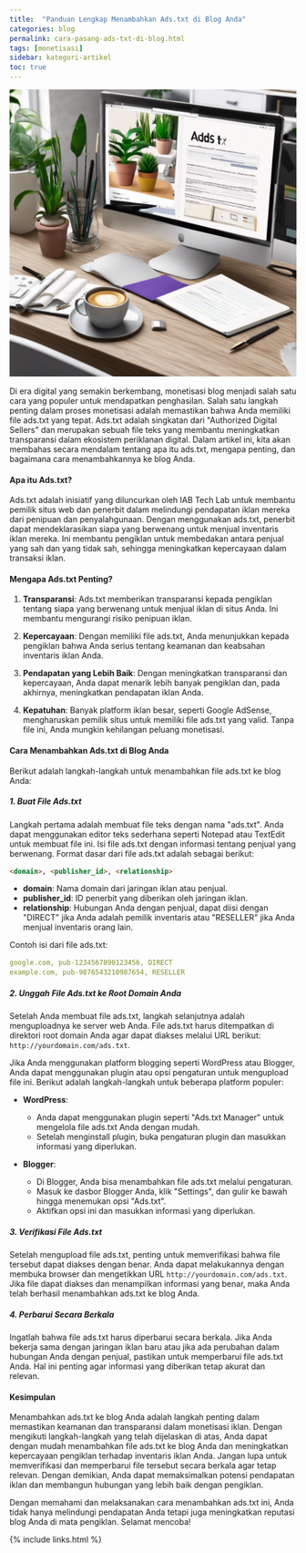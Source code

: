 ```yaml
---
title:  "Panduan Lengkap Menambahkan Ads.txt di Blog Anda"
categories: blog
permalink: cara-pasang-ads-txt-di-blog.html
tags: [monetisasi]
sidebar: kategori-artikel
toc: true
---
```


![pasang ads txt di blog](/images/pasangadstxt.jpg)

Di era digital yang semakin berkembang, monetisasi blog menjadi salah satu cara yang populer untuk mendapatkan penghasilan. Salah satu langkah penting dalam proses monetisasi adalah memastikan bahwa Anda memiliki file ads.txt yang tepat. Ads.txt adalah singkatan dari "Authorized Digital Sellers" dan merupakan sebuah file teks yang membantu meningkatkan transparansi dalam ekosistem periklanan digital. Dalam artikel ini, kita akan membahas secara mendalam tentang apa itu ads.txt, mengapa penting, dan bagaimana cara menambahkannya ke blog Anda.

#### Apa itu Ads.txt?

Ads.txt adalah inisiatif yang diluncurkan oleh IAB Tech Lab untuk membantu pemilik situs web dan penerbit dalam melindungi pendapatan iklan mereka dari penipuan dan penyalahgunaan. Dengan menggunakan ads.txt, penerbit dapat mendeklarasikan siapa yang berwenang untuk menjual inventaris iklan mereka. Ini membantu pengiklan untuk membedakan antara penjual yang sah dan yang tidak sah, sehingga meningkatkan kepercayaan dalam transaksi iklan.

#### Mengapa Ads.txt Penting?

1. **Transparansi**: Ads.txt memberikan transparansi kepada pengiklan tentang siapa yang berwenang untuk menjual iklan di situs Anda. Ini membantu mengurangi risiko penipuan iklan.

2. **Kepercayaan**: Dengan memiliki file ads.txt, Anda menunjukkan kepada pengiklan bahwa Anda serius tentang keamanan dan keabsahan inventaris iklan Anda.

3. **Pendapatan yang Lebih Baik**: Dengan meningkatkan transparansi dan kepercayaan, Anda dapat menarik lebih banyak pengiklan dan, pada akhirnya, meningkatkan pendapatan iklan Anda.

4. **Kepatuhan**: Banyak platform iklan besar, seperti Google AdSense, mengharuskan pemilik situs untuk memiliki file ads.txt yang valid. Tanpa file ini, Anda mungkin kehilangan peluang monetisasi.

#### Cara Menambahkan Ads.txt di Blog Anda

Berikut adalah langkah-langkah untuk menambahkan file ads.txt ke blog Anda:

##### 1. Buat File Ads.txt

Langkah pertama adalah membuat file teks dengan nama "ads.txt". Anda dapat menggunakan editor teks sederhana seperti Notepad atau TextEdit untuk membuat file ini. Isi file ads.txt dengan informasi tentang penjual yang berwenang. Format dasar dari file ads.txt adalah sebagai berikut:

```html
<domain>, <publisher_id>, <relationship>
```

- **domain**: Nama domain dari jaringan iklan atau penjual.
- **publisher_id**: ID penerbit yang diberikan oleh jaringan iklan.
- **relationship**: Hubungan Anda dengan penjual, dapat diisi dengan "DIRECT" jika Anda adalah pemilik inventaris atau "RESELLER" jika Anda menjual inventaris orang lain.

Contoh isi dari file ads.txt:

```yaml
google.com, pub-1234567890123456, DIRECT
example.com, pub-9876543210987654, RESELLER
```

##### 2. Unggah File Ads.txt ke Root Domain Anda

Setelah Anda membuat file ads.txt, langkah selanjutnya adalah menguploadnya ke server web Anda. File ads.txt harus ditempatkan di direktori root domain Anda agar dapat diakses melalui URL berikut: `http://yourdomain.com/ads.txt`. 

Jika Anda menggunakan platform blogging seperti WordPress atau Blogger, Anda dapat menggunakan plugin atau opsi pengaturan untuk mengupload file ini. Berikut adalah langkah-langkah untuk beberapa platform populer:

- **WordPress**:
  - Anda dapat menggunakan plugin seperti "Ads.txt Manager" untuk mengelola file ads.txt Anda dengan mudah.
  - Setelah menginstall plugin, buka pengaturan plugin dan masukkan informasi yang diperlukan.

- **Blogger**:
  - Di Blogger, Anda bisa menambahkan file ads.txt melalui pengaturan.
  - Masuk ke dasbor Blogger Anda, klik "Settings", dan gulir ke bawah hingga menemukan opsi "Ads.txt".
  - Aktifkan opsi ini dan masukkan informasi yang diperlukan.

##### 3. Verifikasi File Ads.txt

Setelah mengupload file ads.txt, penting untuk memverifikasi bahwa file tersebut dapat diakses dengan benar. Anda dapat melakukannya dengan membuka browser dan mengetikkan URL `http://yourdomain.com/ads.txt`. Jika file dapat diakses dan menampilkan informasi yang benar, maka Anda telah berhasil menambahkan ads.txt ke blog Anda.

##### 4. Perbarui Secara Berkala

Ingatlah bahwa file ads.txt harus diperbarui secara berkala. Jika Anda bekerja sama dengan jaringan iklan baru atau jika ada perubahan dalam hubungan Anda dengan penjual, pastikan untuk memperbarui file ads.txt Anda. Hal ini penting agar informasi yang diberikan tetap akurat dan relevan.

#### Kesimpulan

Menambahkan ads.txt ke blog Anda adalah langkah penting dalam memastikan keamanan dan transparansi dalam monetisasi iklan. Dengan mengikuti langkah-langkah yang telah dijelaskan di atas, Anda dapat dengan mudah menambahkan file ads.txt ke blog Anda dan meningkatkan kepercayaan pengiklan terhadap inventaris iklan Anda. Jangan lupa untuk memverifikasi dan memperbarui file tersebut secara berkala agar tetap relevan. Dengan demikian, Anda dapat memaksimalkan potensi pendapatan iklan dan membangun hubungan yang lebih baik dengan pengiklan.

Dengan memahami dan melaksanakan cara menambahkan ads.txt ini, Anda tidak hanya melindungi pendapatan Anda tetapi juga meningkatkan reputasi blog Anda di mata pengiklan. Selamat mencoba!

{% include links.html %}
